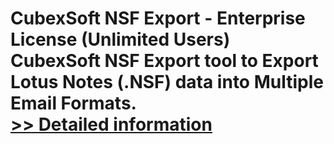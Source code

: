 # CubexSoft NSF Export - Enterprise License (Unlimited Users)<br />CubexSoft NSF Export tool to Export Lotus Notes (.NSF) data into Multiple Email Formats.<br />[>> Detailed information](https://secure.shareit.com/shareit/product.html?productid=300809829&affiliateid=200057808)